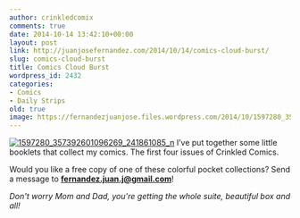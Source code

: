 ```yaml
---
author: crinkledcomix
comments: true
date: 2014-10-14 13:42:10+00:00
layout: post
link: http://juanjosefernandez.com/2014/10/14/comics-cloud-burst/
slug: comics-cloud-burst
title: Comics Cloud Burst
wordpress_id: 2432
categories:
- Comics
- Daily Strips
old: true
image: https://fernandezjuanjose.files.wordpress.com/2014/10/1597280_357392601096269_241861085_n.jpg
---
```


[![1597280_357392601096269_241861085_n](https://fernandezjuanjose.files.wordpress.com/2014/10/1597280_357392601096269_241861085_n.jpg)](https://fernandezjuanjose.files.wordpress.com/2014/10/1597280_357392601096269_241861085_n.jpg)
I’ve put together some little booklets that collect my comics. The first four issues of Crinkled Comics.

Would you like a free copy of one of these colorful pocket collections?
Send a message to **fernandez.juan.j@gmail.com**!

_Don't worry Mom and Dad, you're getting the whole suite, beautiful box and all!_
